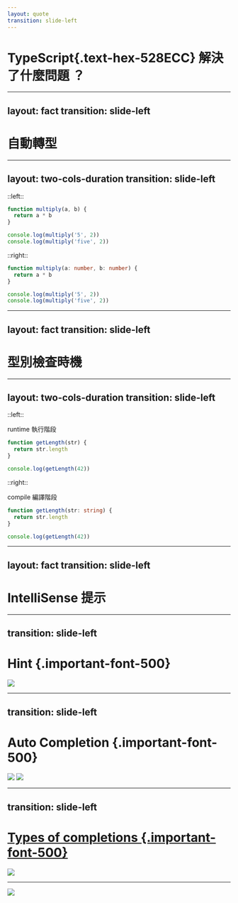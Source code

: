 ```yaml
---
layout: quote
transition: slide-left
---
```


# TypeScript{.text-hex-528ECC} 解決了什麼問題 ？

<!--
🙋‍♂️ 大家覺得 JavaScript 有什麼痛點？[click]
-->

---
layout: fact
transition: slide-left
---

# 自動轉型

---
layout: two-cols-duration
transition: slide-left
---

::left::

<div duration-slow :class="[{'scale-150 translate-y-[6rem] translate-x-[18rem]' : $clicks < 1}]">
  <div text-center>
    <devicon-javascript text-3xl mb-2 />
  </div>

```js {monaco-run} {autorun:false}
function multiply(a, b) {
  return a * b
}

console.log(multiply('5', 2))
console.log(multiply('five', 2))
```
</div>

::right::

<div class="forward:duration-slow-sub" v-click="1">
<div text-center>
  <devicon-typescript class="text-3xl mb-2" />
</div>

```ts twoslash
function multiply(a: number, b: number) {
  return a * b
}

console.log(multiply('5', 2))
console.log(multiply('five', 2))
```
</div>

---
layout: fact
transition: slide-left
---

# 型別檢查時機

---
layout: two-cols-duration
transition: slide-left
---

::left::

<div class="duration-slow" :class="[{'scale-150 translate-y-[6rem] translate-x-[18rem]' : $clicks < 1}]">
  <div text-center>
    <devicon-javascript class="text-3xl mb-3" />
    <div class="text-xl mb-2">runtime 執行階段</div>
  </div>

```js {monaco-run} {autorun:false}
function getLength(str) {
  return str.length
}

console.log(getLength(42))
```
</div>

::right::

<div forward:duration-slow-sub v-click="1">
  <div text-center>
    <devicon-typescript class="text-3xl mb-3" />
    <div class="text-xl mb-2">compile 編譯階段</div>
  </div>

```ts twoslash
function getLength(str: string) {
  return str.length
}

console.log(getLength(42))
```
</div>

<!--
為什麼是 undefined、NaN? 因為 JavaScript 是動態型別語言，變數型別要到執行時才能確認
而 TypeScript 是靜態型別語言 [click]
在編譯階段就會自動檢查值是否在允許的型別範圍內，當型別不符，就會立即阻止執行，這也是 TypeScript 型別約束機制
而型別錯誤提示也能提升開發體驗 [click]
-->

---
layout: fact
transition: slide-left
---

# IntelliSense 提示

<!-- IDE 智能補全，例如提示變數、方法和屬性 [click] -->

---
transition: slide-left
---

# Hint {.important-font-500}

<img src="/assets/hint.png" />

<!--
IDE 會根據 TypeScript 定義參數的型別來提供相關的提示訊息。
getLength [click]
-->
---
transition: slide-left
---

# Auto Completion {.important-font-500}

<img src="/assets/auto-completion-js.png" mb-6 v-click="1" />
<img src="/assets/auto-completion-ts.png" v-click="3" />

<div v-drag="[104,160,460,72]" border="rounded-md red 2" important-border-rd-0 v-click="2" />

<!--
如果沒有確定型別的時候，IDE 會列出一大堆可能的屬性 [click] 例如紅框的部分會包含框架相關的屬性參數

而 TypeScript 靜態型別特性，可以透過推論的方式，讓 IDE 提供實際存在的屬性來做補全。 [click]
-->

---
transition: slide-left
---

<a href="https://code.visualstudio.com/docs/editing/intellisense#_types-of-completions" target="_blank" class="flex gap-2">

# Types of completions {.important-font-500}

<devicon-vscode text-xl />

</a>

<img src="/assets/completions.png" />

<!--
上圖是 VS Code 官方的 completion icon 對照表，完整內容可以再參考官方文檔。 [click]
-->

---

<v-switch>
  <template #0>
    <h1 class="duration-slow important-text-3em important-font-600 translate-y-[13rem] translate-x-[5rem]">
      <span>TypeScript</span> 與 <span>JavaScript</span> 差異
    </h1>
  </template>
  <template #1>
    <h1 class="duration-slow important-text-3em important-font-600 translate-y-[13rem] translate-x-[5rem]" :class="{ 'mark': $clicks >= 1 }">
      <span text-black font-600>TypeScript</span> 是 <span text-black font-600>JavaScript</span> 超集
    </h1>
  </template>
</v-switch>

<img src="/assets/superset.webp" mx-auto forward:duration-slow v-click="2" />

<!--
目前我們已經對靜態型別語言的特性與型別約束機制有了初步認識。
基本上，JavaScript 有的功能，TypeScript 全部都有，所以可以說 TypeScript 是 JavaScript 的超集。 [click]
所謂「超集」，就是在保留原有功能的基礎上進行擴展。
就好比超級賽亞人是賽亞人的進化一樣 [click]
-->